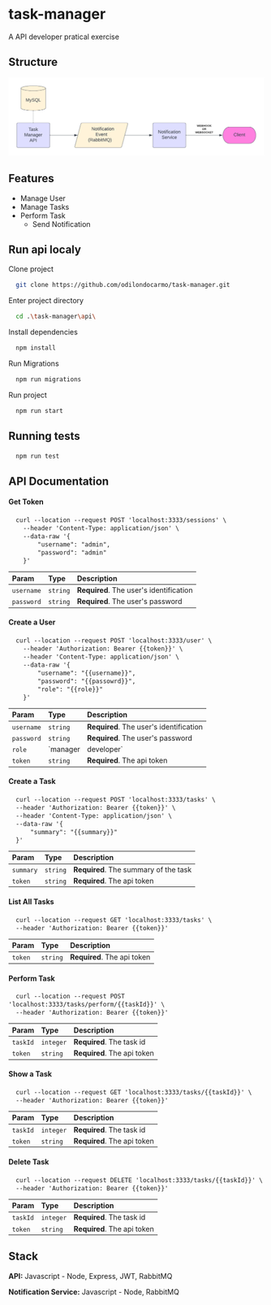 # task-manager
A API developer pratical exercise


## Structure

![Arch](https://github.com/odilondocarmo/task-manager/blob/main/images/overview-diagram.png?raw=true)

## Features

- Manage User
- Manage Tasks
- Perform Task
  - Send Notification


## Run api localy

Clone project

```bash
  git clone https://github.com/odilondocarmo/task-manager.git
```

Enter project directory

```bash
  cd .\task-manager\api\
```

Install dependencies

```bash
  npm install
```

Run Migrations

```bash
  npm run migrations
```

Run project

```bash
  npm run start
```

## Running tests

```bash
  npm run test
```


## API Documentation

#### Get Token

```curl
  curl --location --request POST 'localhost:3333/sessions' \
    --header 'Content-Type: application/json' \
    --data-raw '{
        "username": "admin",
        "password": "admin"
    }'
```

| Param   | Type       | Description                           |
| :---------- | :--------- | :---------------------------------- |
| `username` | `string` | **Required**. The user's identification |
| `password` | `string` | **Required**. The user's password |

#### Create a User

```curl
  curl --location --request POST 'localhost:3333/user' \
    --header 'Authorization: Bearer {{token}}' \
    --header 'Content-Type: application/json' \
    --data-raw '{
        "username": "{{username}}",
        "password": "{{passowrd}}",
        "role": "{{role}}"
    }'
```

| Param   | Type       | Description                                   |
| :---------- | :--------- | :------------------------------------------ |
| `username` | `string` | **Required**. The user's identification |
| `password` | `string` | **Required**. The user's password |
| `role` | `manager | developer` | **Required**. The user's role |
| `token` | `string` | **Required**. The api token |

#### Create a Task

```curl
  curl --location --request POST 'localhost:3333/tasks' \
  --header 'Authorization: Bearer {{token}}' \
  --header 'Content-Type: application/json' \
  --data-raw '{
      "summary": "{{summary}}"
  }'
```

| Param   | Type       | Description                                   |
| :---------- | :--------- | :------------------------------------------ |
| `summary` | `string` | **Required**. The summary of the task |
| `token` | `string` | **Required**. The api token |

#### List All Tasks

```curl
  curl --location --request GET 'localhost:3333/tasks' \
  --header 'Authorization: Bearer {{token}}'
```

| Param   | Type       | Description                                   |
| :---------- | :--------- | :------------------------------------------ |
| `token` | `string` | **Required**. The api token |

#### Perform Task

```curl
  curl --location --request POST 'localhost:3333/tasks/perform/{{taskId}}' \
  --header 'Authorization: Bearer {{token}}'
```

| Param   | Type       | Description                                   |
| :---------- | :--------- | :------------------------------------------ |
| `taskId` | `integer` | **Required**. The task id |
| `token` | `string` | **Required**. The api token |

#### Show a Task

```curl
  curl --location --request GET 'localhost:3333/tasks/{{taskId}}' \
  --header 'Authorization: Bearer {{token}}'
```

| Param   | Type       | Description                                   |
| :---------- | :--------- | :------------------------------------------ |
| `taskId` | `integer` | **Required**. The task id |
| `token` | `string` | **Required**. The api token |

#### Delete Task

```curl
  curl --location --request DELETE 'localhost:3333/tasks/{{taskId}}' \
  --header 'Authorization: Bearer {{token}}'
```

| Param   | Type       | Description                                   |
| :---------- | :--------- | :------------------------------------------ |
| `taskId` | `integer` | **Required**. The task id |
| `token` | `string` | **Required**. The api token |


## Stack

**API:** Javascript - Node, Express, JWT, RabbitMQ

**Notification Service:** Javascript - Node, RabbitMQ
